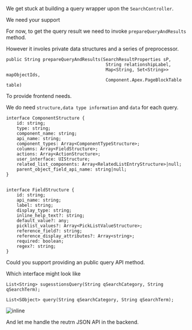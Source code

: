 We get stuck at building a query wrapper upon the `SearchController`.

We need your support 

For now, to get the query result we need to invoke `prepareQueryAndResults` method.

However it involes private data structures and a series of preprocessor.

    public String prepareQueryAndResults(SearchResultProperties sP,
                                          String relationshipLabel,
                                          Map<String, Set<String>> mapObjectIds,
                                          Component.Apex.PageBlockTable table)


To provide frontend needs.

We do need `structure,data type information` and `data` for each query.

    interface ComponentStructure {
        id: string;
        type: string;
        component_name: string;
        api_name: string;
        component_types: Array<ComponentTypeStructure>;
        columns: Array<FieldStructure>;
        actions: Array<ActionStructure>;
        user_interface: UIStructure;
        related_list_components: Array<RelatedListEntryStructure>|null;
        parent_object_field_api_name: string|null;
    }


    interface FieldStructure {
        id: string;
        api_name: string;
        label: string;
        display_type: string;
        inline_help_text?: string;
        default_value?: any;
        picklist_values?: Array<PickListValueStructure>;
        reference_field?: string;
        reference_display_attributes?: Array<string>;
        required: boolean;
        regex?: string;
    }

Could you support providing an public query API method.

Which interface might look like

    List<String> sugesstionsQuery(String qSearchCategory, String qSearchTerm);

    List<SObject> query(String qSearchCategory, String qSearchTerm);


![inline](https://i.imgur.com/T7LQFGA.png=300x "Title")




And let me handle the reutrn JSON API in the backend.






















